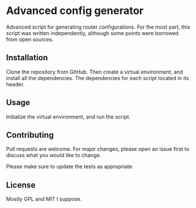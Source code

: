 # Advanced config generator
Advanced script for generating router configurations. For the most part, this script was written independently, although some points were borrowed from open sources.

## Installation

Clone the repository from GitHub. Then create a virtual environment, and install all the dependencies. The dependencies for each script located in its header.

## Usage

Initialize the virtual environment, and run the script. 

## Contributing

Pull requests are welcome. For major changes, please open an issue first to discuss what you would like to change.

Please make sure to update the tests as appropriate.

## License

Mostly GPL and MIT I suppose.
